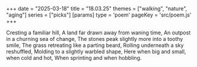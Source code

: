 +++
date = "2025-03-18"
title = "18.03.25"
themes = ["walking", "nature", "aging"]
series = ["picks"]
[params]
  type = 'poem'
  pageKey = 'src/poem.js'
+++

Cresting a familiar hill,
A land far drawn away from waning time,
An outpost in a churning sea of change,
The stones peak slightly more into a toothy smile,
The grass retreating like a parting beard,
Rolling underneath a sky reshuffled,
Molding to a slightly warbled shape,
Here when big and small, when cold and hot,
When sprinting and when hobbling.
